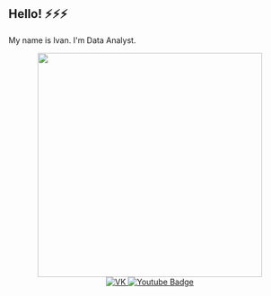 ## Hello! ⚡⚡⚡

My name is Ivan. I'm Data Analyst.

<div id="header" align="center">
  <img src="https://i.pinimg.com/originals/8f/a8/db/8fa8db7e112b19564ab4ec2466dee396.gif" width="400"/>
</div>

<div id="badges" align="center">
  <a href="https://vk.com/serebryakov01">
    <img src="https://img.shields.io/badge/VK-blue?style=for-the-badge&logo=VK&logoColor=white" alt="VK"/>
  </a>
  <a href="https://t.me/Serebrilshhick">
    <img src="https://img.shields.io/badge/Telegram-black?style=for-the-badge&logo=Telegram&logoColor=white" alt="Youtube Badge"/>
  </a>
</div>

